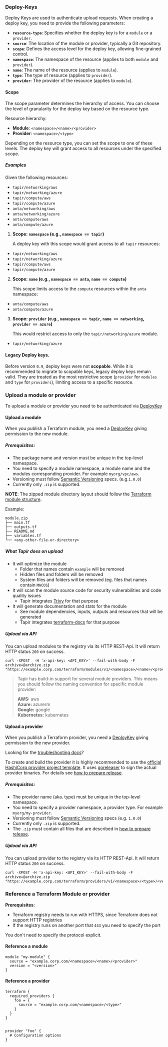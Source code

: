 ### Deploy-Keys


Deploy Keys are used to authenticate upload requests. When creating a deploy key, you need to provide the following parameters:

- **`resource-type`**: Specifies whether the deploy key is for a `module` or a `provider`.
- **`source`**: The location of the module or provider, typically a Git repository.
- **`scope`**: Defines the access level for the deploy key, allowing fine-grained control.
- **`namespace`**: The namespace of the resource (applies to both `module` and `provider`).
- **`name`**: The name of the resource (applies to `module`).
- **`type`**: The type of resource (applies to `provider`).
- **`provider`**: The provider of the resource (applies to `module`).

#### Scope

The scope parameter determines the hierarchy of access. You can choose the level of granularity for the deploy key based on the resource type.

Resource hierarchy:
- **Module**: `<namespace>/<name>/<provider>`
- **Provider**: `<namespace>/<type>`

Depending on the resource type, you can set the scope to one of these levels. The deploy key will grant access to all resources under the specified scope.

##### Examples

Given the following resources:

- `tapir/networking/aws`
- `tapir/networking/azure`
- `tapir/compute/aws`
- `tapir/compute/azure`
- `anta/networking/aws`
- `anta/networking/azure`
- `anta/compute/aws`
- `anta/compute/azure`

1. **Scope: `namespace` (e.g., `namespace == tapir`)**

   A deploy key with this scope would grant access to all `tapir` resources:

  - `tapir/networking/aws`
  - `tapir/networking/azure`
  - `tapir/compute/aws`
  - `tapir/compute/azure`

2. **Scope: `name` (e.g., `namespace == anta`, `name == compute`)**

   This scope limits access to the `compute` resources within the `anta` namespace:

  - `anta/compute/aws`
  - `anta/compute/azure`

3. **Scope: `provider` (e.g., `namespace == tapir`, `name == networking`, `provider == azure`)**

   This would restrict access to only the `tapir/networking/azure` module.

  - `tapir/networking/azure`

#### Legacy Deploy keys.

Before version `0.9`, deploy keys were not **scopable**. While it is recommended to migrate to scopable keys, legacy deploy keys remain valid. They are treated as the most restrictive scope (`provider` for `modules` and `type` for `providers`), limiting access to a specific resource.

### Upload a module or provider

To upload a module or provider you need to be authenticated via [DeployKey](#deploy-keys)

#### Upload a module

When you publish a Terraform module, you need a [DeployKey](#deploy-keys) giving permission to the new module.

##### Prerequisites:
* The package name and version must be unique in the top-level namespace.
* You need to specify a module namespace, a module name and the modules corresponding provider. For example `myorg/vpc/aws`.
* Versioning must follow [Semantic Versioning](https://semver.org) specs. (e.g.`1.0.0`)
* Currently only `.zip` is supported.

**NOTE**: The zipped module directory layout should follow the [Terraform module structure](https://www.terraform.io/docs/language/modules/develop/structure.html).

Example:
```
module.zip
├── main.tf
├── outputs.tf
├── README.md
├── variables.tf
└── <any-other-file-or-directory>
```

##### What Tapir does on upload

* It will optimize the module
    * Folder that names contain `example` will be removed
    * Hidden files and folders will be removed
    * System files and folders will be removed (eg. files that names  contain `MACOS`)
* It will scan the module source code for security vulnerabilities and code quality issues
    * Tapir integrates [Trivy](https://trivy.dev/) for that purpose
* It will generate documentation and stats for the module
    * See module dependencies, inputs, outputs and resources that will be generated
    * Tapir integrates [terraform-docs](https://terraform-docs.io/) for that purpose

##### Upload via API

You can upload modules to the registry via its HTTP REST-Api. It will return HTTP status `200` on success.
```shell
curl -XPOST  -H 'x-api-key: <API_KEY>' --fail-with-body -F archive=@archive.zip "https://example.corp.com/terraform/modules/v1/<namespace>/<name>/<provider>/<version>"
```
> Tapir has build-in support for several module providers. This means you should follow the naming convention for specific module provider:
>
> **AWS:** aws <br/>
> **Azure:** azurerm <br/>
> **Google:** google <br/>
> **Kubernetes:** kubernetes <br/>

#### Upload a provider
When you publish a Terraform provider, you need a [DeployKey](#deploy-keys) giving permission to the new provider.


Looking for the [troubleshooting docs](./TROUBLESHOOT.md)?

To create and build the provider it is highly recommended to use the [official HashiCorp provider project template](https://github.com/hashicorp/terraform-provider-scaffolding). It uses [goreleaser](https://goreleaser.com/) to sign the actual provider binaries. For details see [how to prepare release](https://developer.hashicorp.com/terraform/registry/providers/publishing#preparing-your-provider).

##### Prerequisites:
* The provider name (aka. type) must be unique in the top-level namespace.
* You need to specify a provider namespace, a provider type. For example `myorg/my-provider`.
* Versioning must follow [Semantic Versioning](https://semver.org) specs (e.g. `1.0.0`)
* Currently only `.zip` is supported.
* The `.zip` must contain all files that are described in [how to prepare release](https://developer.hashicorp.com/terraform/registry/providers/publishing#preparing-your-provider).

##### Upload via API

You can upload provider to the registry via its HTTP REST-Api. It will return HTTP status `200` on success.
```shell
curl -XPOST -H 'x-api-key: <API_KEY>' --fail-with-body -F archive=@archive.zip "https://example.corp.com/terraform/providers/v1/<namespace>/<type>/<version>"
```

### Reference a Terraform Module or provider

**Prerequisites**:
* Terraform registry needs to run with HTTPS, since Terraform does not support HTTP registries
* If the registry runs on another port that `443` you need to specify the port

You don't need to specify the protocol explicit.

####  Reference a module

```hcl
module "my-module" {
  source = "example.corp.com/<namespace>/<name>/<provider>"
  version = "<version>"
}
```

#### Reference a provider

```hcl
terraform {
  required_providers {
    foo = {
      source = "example.corp.com/<namespace>/<type>"
    }
  }
}


provider "foo" {
  # Configuration options
}
```